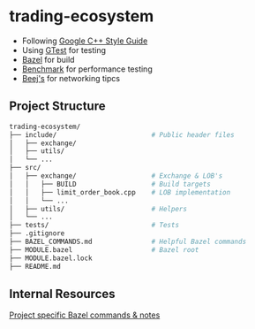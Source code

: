 # trading-ecosystem
- Following [Google C++ Style Guide](https://google.github.io/styleguide/cppguide.html)
- Using [GTest](https://google.github.io/googletest/) for testing
- [Bazel](https://bazel.build/start/cpp) for build
- [Benchmark](https://github.com/google/benchmark) for performance testing
- [Beej's](https://beej.us/guide/bgnet/pdf/bgnet_usl_c_1.pdf) for networking tipcs

## Project Structure 

```sh
trading-ecosystem/
├── include/                        # Public header files 
│   ├── exchange/
│   ├── utils/               
│   └── ...
├── src/
│   ├── exchange/                   # Exchange & LOB's
│   │   ├── BUILD                   # Build targets
│   │   ├── limit_order_book.cpp    # LOB implementation
│   │   └── ...
│   ├── utils/                      # Helpers
│   └── ...
├── tests/                          # Tests   
├── .gitignore  
├── BAZEL_COMMANDS.md               # Helpful Bazel commands
├── MODULE.bazel                    # Bazel root         
├── MODULE.bazel.lock            
├── README.md  
```


## Internal Resources

[Project specific Bazel commands & notes](/BAZEL_COMMANDS.md)